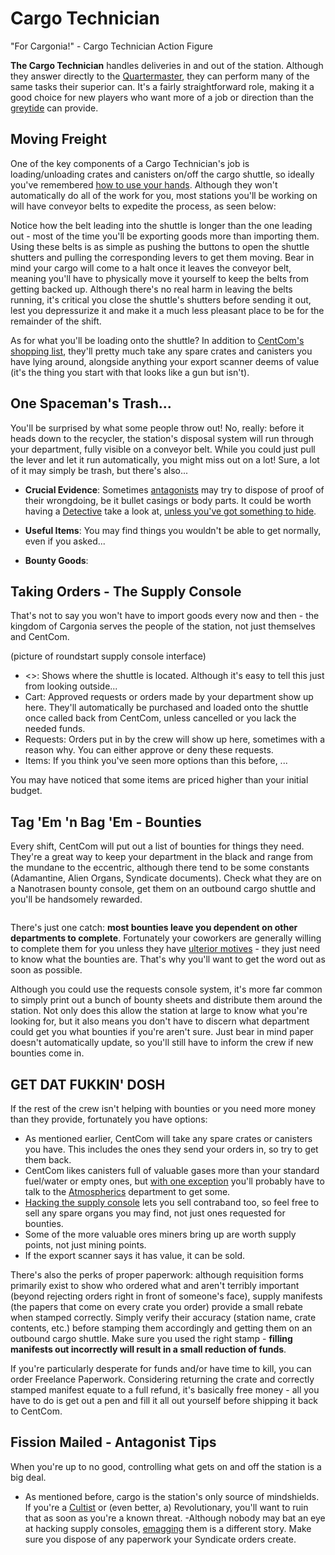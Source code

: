 Cargo Technician
===

"For Cargonia!" - Cargo Technician Action Figure

**The Cargo Technician** handles deliveries in and out of the station. Although they answer directly to the [Quartermaster](/citadel-wiki/main/roles/command/quartermaster.md), they can perform many of the same tasks their superior can. It's a fairly straightforward role, making it a good choice for new players who want more of a job or direction than the [greytide](/citadel-wiki/main/roles/civillian/assistant.md) can provide.

## Moving Freight

One of the key components of a Cargo Technician's job is loading/unloading crates and canisters on/off the cargo shuttle, so ideally you've remembered [how to use your hands](). Although they won't automatically do all of the work for you, most stations you'll be working on will have conveyor belts to expedite the process, as seen below:
<picture of your standard cargo bay goes here>

Notice how the belt leading into the shuttle is longer than the one leading out - most of the time you'll be exporting goods more than importing them. Using these belts is as simple as pushing the buttons to open the shuttle shutters and pulling the corresponding levers to get them moving. Bear in mind your cargo will come to a halt once it leaves the conveyor belt, meaning you'll have to physically move it yourself to keep the belts from getting backed up. Although there's no real harm in leaving the belts running, it's critical you close the shuttle's shutters before sending it out, lest you depressurize it and make it a much less pleasant place to be for the remainder of the shift.

As for what you'll be loading onto the shuttle? In addition to [CentCom's shopping list](#tag-em-n-bag-em---bounties), they'll pretty much take any spare crates and canisters you have lying around, alongside anything your export scanner deems of value (it's the thing you start with that looks like a gun but isn't).

## One Spaceman's Trash...

You'll be surprised by what some people throw out! No, really: before it heads down to the recycler, the station's disposal system will run through your department, fully visible on a conveyor belt. While you could just pull the lever and let it run automatically, you might miss out on a lot! Sure, a lot of it may simply be trash, but there's also...

- **Crucial Evidence**: Sometimes [antagonists](/citadel-wiki/main/roles/antagonist) may try to dispose of proof of their wrongdoing, be it bullet casings or body parts. It could be worth having a [Detective](/citadel-wiki/main/roles/security/detective.md) take a look at, [unless you've got something to hide]().

- **Useful Items**: You may find things you wouldn't be able to get normally, even if you asked...

- **Bounty Goods**: 

## Taking Orders - The Supply Console

That's not to say you won't have to import goods every now and then - the kingdom of Cargonia serves the people of the station, not just themselves and CentCom.

(picture of roundstart supply console interface)

- <>: Shows where the shuttle is located. Although it's easy to tell this just from looking outside...
- Cart: Approved requests or orders made by your department show up here. They'll automatically be purchased and loaded onto the shuttle once called back from CentCom, unless cancelled or you lack the needed funds.
- Requests: Orders put in by the crew will show up here, sometimes with a reason why. You can either approve or deny these requests.
- Items: If you think you've seen more options than this before, ...

<MULEbot>

You may have noticed that some items are priced higher than your initial budget.

## Tag 'Em 'n Bag 'Em - Bounties

Every shift, CentCom will put out a list of bounties for things they <want> need. They're a great way to keep your department in the black and range from the mundane to the eccentric, although there tend to be some constants (Adamantine, Alien Organs, Syndicate documents). Check what they are on a Nanotrasen bounty console, get them on an outbound cargo shuttle and you'll be handsomely rewarded.

<image of the bounty console>

There's just one catch: **most bounties leave you dependent on other departments to complete**. Fortunately your coworkers are generally willing to complete them for you unless they have [ulterior motives](/citadel-wiki/main/roles/antagonist) - they just need to know what the bounties are. That's why you'll want to get the word out as soon as possible.

Although you could use the requests console system, it's more far common to simply print out a bunch of bounty sheets and distribute them around the station. Not only does this allow the station at large to know what you're looking for, but it also means you don't have to discern what department could get you what bounties if you're aren't sure. Just bear in mind paper doesn't automatically update, so you'll still have to inform the crew if new bounties come in.

## GET DAT FUKKIN' DOSH
If the rest of the crew isn't helping with bounties or you need more money than they provide, fortunately you have options:

- As mentioned earlier, CentCom will take any spare crates or canisters you have. This includes the ones they send your orders in, so try to get them back.
- CentCom likes canisters full of valuable gases more than your standard fuel/water or empty ones, but [with one exception]() you'll probably have to talk to the [Atmospherics]() department to get some.
- [Hacking the supply console]() lets you sell contraband too, so feel free to sell any spare organs you may find, not just ones requested for bounties.
- Some of the more valuable ores miners bring up are worth supply points, not just mining points.
- If the export scanner says it has value, it can be sold.

There's also the perks of proper paperwork: although requisition forms primarily exist to show who ordered what and aren't terribly important (beyond rejecting orders right in front of someone's face), supply manifests (the papers that come on every crate you order) provide a small rebate when stamped correctly. Simply verify their accuracy (station name, crate contents, etc.) before stamping them accordingly and getting them on an outbound cargo shuttle. Make sure you used the right stamp - **filling manifests out incorrectly will result in a small reduction of funds**.

If you're particularly desperate for funds and/or have time to kill, you can order Freelance Paperwork. Considering returning the crate and correctly stamped manifest equate to a full refund, it's basically free money - all you have to do is get out a pen and fill it all out yourself before shipping it back to CentCom.

## Fission Mailed - Antagonist Tips
When you're up to no good, controlling what gets on and off the station is a big deal.
- As mentioned before, cargo is the station's only source of mindshields. If you're a [Cultist]() or (even better, a) Revolutionary, you'll want to ruin that as soon as you're a known threat.
-Although nobody may bat an eye at hacking supply consoles, [emagging]() them is a different story. Make sure you dispose of any paperwork your Syndicate orders create.
